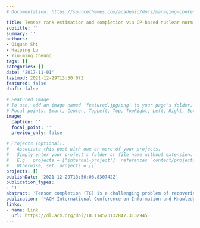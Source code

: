 ```yaml
---
# Documentation: https://sourcethemes.com/academic/docs/managing-content/

title: Tensor rank estimation and completion via CP-based nuclear norm
subtitle: ''
summary: ''
authors:
- Qiquan Shi
- Haiping Lu
- Yiu-ming Cheung
tags: []
categories: []
date: '2017-11-01'
lastmod: 2021-12-29T13:50:07Z
featured: false
draft: false

# Featured image
# To use, add an image named `featured.jpg/png` to your page's folder.
# Focal points: Smart, Center, TopLeft, Top, TopRight, Left, Right, BottomLeft, Bottom, BottomRight.
image:
  caption: ''
  focal_point: ''
  preview_only: false

# Projects (optional).
#   Associate this post with one or more of your projects.
#   Simply enter your project's folder or file name without extension.
#   E.g. `projects = ["internal-project"]` references `content/project/deep-learning/index.md`.
#   Otherwise, set `projects = []`.
projects: []
publishDate: '2021-12-29T13:50:06.830742Z'
publication_types:
- '1'
abstract: 'Tensor completion (TC) is a challenging problem of recovering missing entries of a tensor from its partial observation. One main TC approach is based on CP/Tucker decomposition. However, this approach often requires the determination of a tensor rank a priori. This rank estimation problem is difficult in practice. Several Bayesian solutions have been proposed but they often under/over-estimate the tensor rank while being quite slow. To address this problem of rank estimation with missing entries, we view the weight vector of the orthogonal CP decomposition of a tensor to be analogous to the vector of singular values of a matrix. Subsequently, we define a new CP-based tensor nuclear norm as the $L_1$-norm of this weight vector. We then propose Tensor Rank Estimation based on $L_1$-regularized orthogonal CP decomposition (TREL1) for both CP-rank and Tucker-rank. Specifically, we incorporate a regularization with CP-based tensor nuclear norm when minimizing the reconstruction error in TC to automatically determine the rank of an incomplete tensor. Experimental results on both synthetic and real data show that: 1) Given sufficient observed entries, TREL1 can estimate the true rank (both CP-rank and Tucker-rank) of incomplete tensors well; 2) The rank estimated by TREL1 can consistently improve recovery accuracy of decomposition-based TC methods; 3) TREL1 is not sensitive to its parameters in general and more efficient than existing rank estimation methods.'
publication: '*ACM International Conference on Information and Knowledge Management (CIKM)*'
links:
- name: Link
  url: https://dl.acm.org/doi/10.1145/3132847.3132945
---
```

